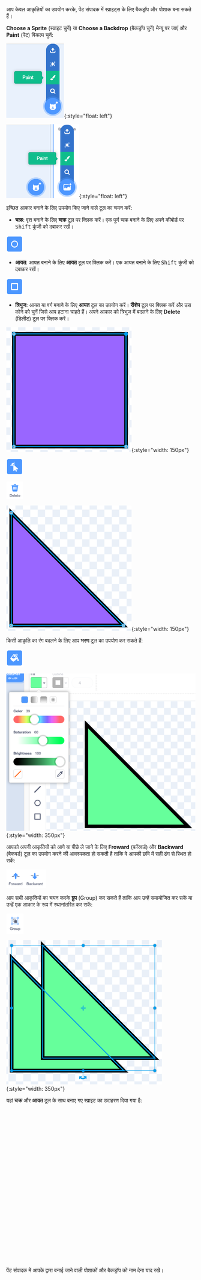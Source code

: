 आप केवल आकृतियों का उपयोग करके, पेंट संपादक में स्प्राइट्स के लिए बैकड्रॉप और पोशाक बना सकते हैं।

**Choose a Sprite** (स्प्राइट चुनें) या **Choose a Backdrop** (बैकड्रॉप चुनें) मेन्यू पर जाएं और **Paint** (पेंट) विकल्प चुनें:

!['Choose a Sprite' (स्प्राइट चुनें) मेन्यू में 'Paint' (पेंट) विकल्प।](images/choose-a-sprite.png){:style="float: left"}

!['Choose a Backdrop' (पृष्ठभूमि चुनें) मेनू में 'Paint' (पेंट) विकल्प।](images/choose-a-backdrop.png){:style="float: left"}

इच्छित आकार बनाने के लिए उपयोग किए जाने वाले टूल का चयन करें:

+ **चक्र**: वृत्त बनाने के लिए **चक्र** टूल पर क्लिक करें। एक पूर्ण चक्र बनाने के लिए अपने कीबोर्ड पर <kbd>Shift</kbd> कुंजी को दबाकर रखें।

![चक्र टूल।](images/circle-tool.png)

+ **आयत**: आयत बनाने के लिए **आयत** टूल पर क्लिक करें। एक आयत बनाने के लिए <kbd>Shift</kbd> कुंजी को दबाकर रखें।

![आयत टूल।](images/rectangle-tool.png)

+ **त्रिभुज**: आयत या वर्ग बनाने के लिए **आयत** टूल का उपयोग करें। **रीशेप** टूल पर क्लिक करें और उस कोने को चुनें जिसे आप हटाना चाहते हैं। अपने आकार को त्रिभुज में बदलने के लिए **Delete** (डिलीट) टूल पर क्लिक करें।

![एक कोने के साथ एक चौकोर आकार चयनित है।](images/square.png){:style="width: 150px"}

![रीशेप टूल।](images/reshape.png)

![डिलीट टूल।](images/delete.png)

![एक त्रिकोण आकार।](images/corner.png){:style="width: 150px"}

किसी आकृति का रंग बदलने के लिए आप **भरण** टूल का उपयोग कर सकते हैं:

![भरण टूल।](images/fill-tool.png)

![भरण रंग चयनकर्ता और आकृति का नया रंग।](images/changed-colour.png){:style="width: 350px"}

आपको अपनी आकृतियों को आगे या पीछे ले जाने के लिए **Froward** (फॉरवर्ड) और **Backward** (बैकवर्ड) टूल का उपयोग करने की आवश्यकता हो सकती है ताकि वे आपकी छवि में सही ढंग से स्थित हो सकें:

![फॉरवर्ड और बैकवर्ड टूल्स।](images/front-back-tools.png)

आप सभी आकृतियों का चयन करके **ग्रुप** (Group) कर सकते हैं ताकि आप उन्हें समायोजित कर सकें या उन्हें एक आकार के रूप में स्थानांतरित कर सकें:

![ग्रुप टूल।](images/group.png)

![एकाधिक आकार चुने गए |](images/selected-shapes.png){:style="width: 350px"}

यहां **चक्र** और **आयत** टूल के साथ बनाए गए स्प्राइट का उदाहरण दिया गया है:
<div class="scratch-preview" style="margin-left: 15px;">
  <iframe allowtransparency="true" width="485" height="402" src="" frameborder="0"></iframe>
</div>

पेंट संपादक में आपके द्वारा बनाई जाने वाली पोशाकों और बैकड्रॉप को नाम देना याद रखें।
